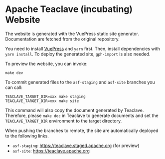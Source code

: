 # Apache Teaclave (incubating) Website

The website is generated with the VuePress static site generator. Documentation
are fetched from the original repository.

You need to install
[VuePress](https://vuepress.vuejs.org/guide/getting-started.html#global-installation)
and `yarn` first. Then, install dependencies with `yarn install`. To
deploy the generated site, `gph-import` is also needed.

To preview the website, you can invoke:

```
make dev
```

To commit generated files to the `asf-staging` and `asf-site` branches you can call:

```
TEACLAVE_TARGET_DIR=xxx make staging
TEACLAVE_TARGET_DIR=xxx make site
```

This command will also copy the document generated by Teaclave. Therefore,
please `make doc` in Teaclave to generate documents and set the
`TEACLAVE_TARGET_DIR` environment to the target directory.

When pushing the branches to remote, the site are automatically deployed to the following links.
- `asf-staging`: https://teaclave.staged.apache.org (for preview)
- `asf-site`: https://teaclave.apache.org
